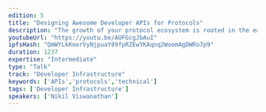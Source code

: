```yaml
---
edition: 5
title: "Designing Awesome Developer APIs for Protocols"
description: "The growth of your protocol ecosystem is rooted in the ease at which developers can build applications using your tools. How do you create intuitive, powerful developer experiences to encourage people to build a vibrant application ecosystem?We share the behind the scenes of what really goes into powering marquee developer communities. In this talk, we cover the design and implementation of custom APIs for some of the most popular applications: CheezeWizards by CryptoKitties, Kyber, and more."
youtubeUrl: "https://youtu.be/AUFGcgJbAuI"
ipfsHash: "QmWYLkKoorVyNjpuaY89fpRZEwYKAqnq2WoomAgDWRo7p9"
duration: 1237
expertise: "Intermediate"
type: "Talk"
track: "Developer Infrastructure"
keywords: ['APIs','protocols','technical']
tags: ['Developer Infrastructure']
speakers: ['Nikil Viswanathan']
---
```

